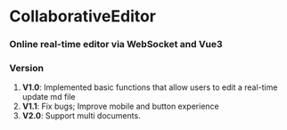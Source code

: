 # CollaborativeEditor

### Online real-time editor via WebSocket and Vue3

### Version
1. **V1.0**: Implemented basic functions that allow users to edit a real-time update md file
2. **V1.1**: Fix bugs; Improve mobile and button experience
3. **V2.0**: Support multi documents.